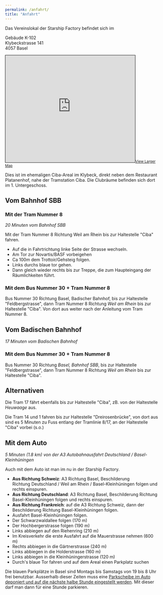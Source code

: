 ```yaml
---
permalink: /anfahrt/
title: "Anfahrt"
---
```


Das Vereinslokal der Starship Factory befindet sich im

Gebäude K-102  
Klybeckstrasse 141  
4057 Basel  

<iframe width="425" height="350" frameborder="0" scrolling="no" marginheight="0" marginwidth="0" src="https://www.openstreetmap.org/export/embed.html?bbox=7.588001489639283%2C47.5734278757491%2C7.590930461883546%2C47.5762072528712&amp;layer=transportmap&amp;marker=47.57481758275047%2C7.589465975761414" style="border: 1px solid black"></iframe><small><a href="https://www.openstreetmap.org/?mlat=47.57482&amp;mlon=7.58947#map=18/47.57482/7.58947&amp;layers=T">View Larger Map</a></small>

Dies ist im ehemaligen Ciba-Areal im Klybeck, direkt neben dem Restaurant Platanenhof, nahe der Tramstation Ciba. Die Clubräume befinden sich dort im 1. Untergeschoss.

## Vom Bahnhof SBB

### Mit der Tram Nummer 8

_20 Minuten vom Bahnhof SBB_

Mit der Tram Nummer 8 Richtung Weil am Rhein bis zur Haltestelle "Ciba" fahren.

- Auf die in Fahrtrichtung linke Seite der Strasse wechseln.
- Am Tor zur Novartis/BASF vorbeigehen
- Ca 100m dem Trottoir/Gehsteig folgen.
- Links durchs blaue tor gehen.
- Dann gleich wieder rechts bis zur Treppe, die zum Haupteingang der Räumlichkeiten führt.

### Mit dem Bus Nummer 30 + Tram Nummer 8

Bus Nummer 30 Richtung Basel, Badischer Bahnhof, bis zur Haltestelle "Feldbergstrasse", dann Tram Nummer 8 Richtung *Weil am Rhein* bis zur Haltestelle "Ciba". Von dort aus weiter nach der Anleitung vom Tram Nummer 8.

## Vom Badischen Bahnhof

_17 Minuten vom Badischen Bahnhof_

### Mit dem Bus Nummer 30 + Tram Nummer 8

Bus Nummer 30 Richtung *Basel, Bahnhof SBB*, bis zur Haltestelle "Feldbergstrasse", dann Tram Nummer 8 Richtung *Weil am Rhein* bis zur Haltestelle "Ciba".

## Alternativen

Die Tram 17 fährt ebenfalls bis zur Haltestelle "Ciba", zB. von der Haltestelle *Heuwaage* aus.

Die Tram 14 und 1 fahren bis zur Haltestelle "Dreirosenbrücke", von dort aus sind es 5 Minuten zu Fuss entlang der Tramlinie 8/17, an der Haltestelle "Ciba" vorbei (s.o.)

## Mit dem Auto

_5 Minuten (1.8 km) von der A3 Autobahnausfahrt Deutschland / Basel-Kleinhüningen_

Auch mit dem Auto ist man im nu in der Starship Factory.

- **Aus Richtung Schweiz**: A3 Richtung Basel, Beschilderung Richtung Deutschland / Weil am Rhein / Basel-Kleinhüningen folgen und rechts einspuren.
- **Aus Richtung Deutschland**: A3 Richtung Basel, Beschilderung Richtung Basel-Kleinhüningen folgen und rechts einspuren.
- **Aus Richtung Frankreich**: auf die A3 Richtung Schweiz, dann der Beschilderung Richtung Basel-Kleinhüningen folgen.
- Ausfahrt Basel-Kleinhüningen folgen.
- Der Schwarzwaldallee folgen (170 m)
- Der Hochbergerstrasse folgen (190 m)
- Links abbiegen auf den Riehenring (210 m)
- Im Kreisverkehr die erste Ausfahrt auf die Mauerstrasse nehmen (600 m)
- Rechts abbiegen in die Gärtnerstrasse (240 m)
- Links abbiegen in die Holderstrasse (160 m)
- Links abbiegen in die Kleinhüningerstrasse (120 m)
- Durch's blaue Tor fahren und auf dem Areal einen Parkplatz suchen

Die blauen Parkplätze in Basel sind Montags bis Samstags von 19 bis 8 Uhr frei benutzbar. Ausserhalb dieser Zeiten muss eine [Parkscheibe im Auto deponiert und auf die nächste halbe Stunde eingestellt werden](http://www.polizei.bs.ch/verkehr/strassenverkehr/parkieren.html "Eine Anleitung der Kantonspolizei Basel zur korrekten Benutzung der Parkschreibe."). Mit dieser darf man dann für eine Stunde parkieren.

